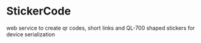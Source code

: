 # StickerCode
web service to create qr codes, short links and QL-700 shaped stickers for device serialization
